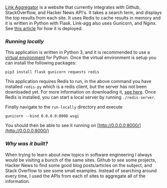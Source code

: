 [Link Aggregator](http://link-aggregator.top) is a website that currently integrates with Github, StackOverflow, and Hacker News API's. It takes a search term, and displays the top results from each site. It uses Redis to cache results in memory and it is written in Python with Flask. Link-agg also uses Gunicorn, and Nginx. See [this article](http://connormurray.me/Deploying-Python/) for how it is deployed.

### _Running locally_

This application is written in Python 3, and it is recommended to use a [virtual environment](http://docs.python-guide.org/en/latest/dev/virtualenvs/) for Python. Once the virtual environment is setup you can install the following packages: 

	pip3 install flask gunicorn requests redis

This application requires Redis to run, in the above command you have installed `redis-py` which is a redis client, but the server has not been downloaded yet. For more information on downloading it, [see here](https://redis.io/download). Once Redis is installed, you can start a local server by running `./redis-server`. 

Finally navigate to the `run-locally` directory and execute

	gunicorn --bind 0.0.0.0:8000 wsgi
	
You should then be able to see it running on [http://0.0.0.0:8000/](http://0.0.0.0:8000/) 

### _Why was it built?_
When trying to learn about new topics in software engineering I always would be visiting a bunch of the same sites. Github to see some projects, Hacker News to find some good blog posts/articles on the subject, and Stack Overflow to see some small examples. Instead of searching around every time, I used the APIs from each of sites to aggregate all of the information.
